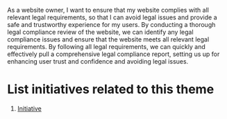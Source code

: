 As a website owner, I want to ensure that my website complies with all relevant legal requirements, so that I can avoid legal issues and provide a safe and trustworthy experience for my users. By conducting a thorough legal compliance review of the website, we can identify any legal compliance issues and ensure that the website meets all relevant legal requirements. By following all legal requirements, we can quickly and effectively pull a comprehensive legal compliance report, setting us up for enhancing user trust and confidence and avoiding legal issues.   



# List initiatives related to this theme
1. [Initiative](documentation/templates/theme/initiatives/initiative_template.md)